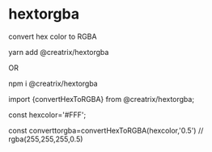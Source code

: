 # hextorgba
convert hex color to RGBA

yarn add @creatrix/hextorgba

OR

npm i @creatrix/hextorgba


import {convertHexToRGBA} from @creatrix/hextorgba;

const hexcolor='#FFF';

const converttorgba=convertHexToRGBA(hexcolor,'0.5') // rgba(255,255,255,0.5)
